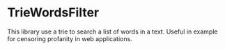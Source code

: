# TrieWordsFilter
This library use a trie to search a list of words in a text. Useful in example for censoring profanity in web applications.
